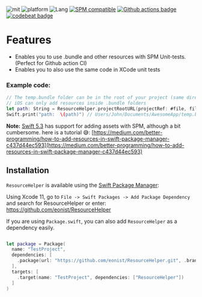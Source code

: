 ![mit](https://img.shields.io/badge/License-MIT-brightgreen.svg)
![platform](https://img.shields.io/badge/Platform-macOS/iOS-blue.svg)
![Lang](https://img.shields.io/badge/Language-Swift%205.12-orange.svg)
[![SPM compatible](https://img.shields.io/badge/SPM-compatible-4BC51D.svg?style=flat)](https://github.com/apple/swift)
[![Github actions badge](https://badgen.net/github/checks/eonist/ResourceHelper?icon=github&label=Builds)](https://github.com/eonist/ResourceHelper/actions)
[![codebeat badge](https://codebeat.co/badges/6704b945-11ad-43ad-b290-ebe32edd04f0)](https://codebeat.co/projects/github-com-eonist-resourcehelper-master)

# Features
- Enables you to use .bundle and other resources with SPM Unit-tests. (Perfect for Github action CI)
- Enables you to also use the same code in XCode unit tests

### Example code: 
```swift
// The temp.bundle folder can be in the root of your project (same directory as your `Package.swift`)
// iOS can only add resources inside .bundle folders
let path: String = ResourceHelper.projectRootURL(projectRef: #file, fileName: "temp.bundle/payload.json").path
Swift.print("path:  \(path)") // Users/John/Documents/AwesomeApp/temp.bundle/payload.json
```

**Note:** [Swift 5.3](https://github.com/apple/swift-evolution/blob/master/proposals/0271-package-manager-resources.md) has support for adding assets with SPM, although a bit cumbersome. here is a tutorial 😅:  [https://medium.com/better-programming/how-to-add-resources-in-swift-package-manager-c437d44ec593](https://medium.com/better-programming/how-to-add-resources-in-swift-package-manager-c437d44ec593) 

## Installation

`ResourceHelper` is available using the [Swift Package Manager](https://swift.org/package-manager/):

Using Xcode 11, go to `File -> Swift Packages -> Add Package Dependency` and search for ResourceHelper or enter: https://github.com/eonist/ResourceHelper

If you are using `Package.swift`, you can also add `ResourceHelper` as a dependency easily.

```swift

let package = Package(
  name: "TestProject",
  dependencies: [
    .package(url: "https://github.com/eonist/ResourceHelper.git", .branch("master"))
  ],
  targets: [
    .target(name: "TestProject", dependencies: ["ResourceHelper"])
  ]
)

```
